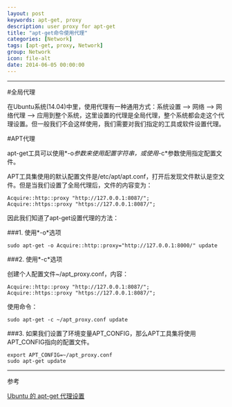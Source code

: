 ```yaml
---
layout: post
keywords: apt-get, proxy
description: user proxy for apt-get
title: "apt-get命令使用代理"
categories: [Network]
tags: [apt-get, proxy, Network]
group: Network
icon: file-alt
date: 2014-06-05 00:00:00
---
```


***

#全局代理

在Ubuntu系统(14.04)中里，使用代理有一种通用方式：系统设置 --> 网络 --> 网络代理 --> 应用到整个系统，这里设置的代理是全局代理，整个系统都会走这个代理设置。但一般我们不会这样使用，我们需要对我们指定的工具或软件设置代理。

#APT代理

apt-get工具可以使用*-o*参数来使用配置字符串，或使用*-c*参数使用指定配置文件。

APT工具集使用的默认配置文件是/etc/apt/apt.conf，打开后发现文件默认是空文件。但是当我们设置了全局代理后，文件的内容变为：

    Acquire::http::proxy "http://127.0.0.1:8087/";
    Acquire::https::proxy "https://127.0.0.1:8087/";

因此我们知道了apt-get设置代理的方法：

<!--excerpt-->

###1. 使用*-o*选项

    sudo apt-get -o Acquire::http::proxy="http://127.0.0.1:8000/" update

###2. 使用*-c*选项

创建个人配置文件~/apt_proxy.conf，内容：

    Acquire::http::proxy "http://127.0.0.1:8087/";
    Acquire::https::proxy "https://127.0.0.1:8087/";

使用命令：

    sudo apt-get -c ~/apt_proxy.conf update

###3. 如果我们设置了环境变量APT_CONFIG，那么APT工具集将使用APT_CONFIG指向的配置文件。

    export APT_CONFIG=~/apt_proxy.conf
    sudo apt-get update

***

参考

[Ubuntu 的 apt-get 代理设置](http://qixinglu.com/post/ubuntu_apt-get_proxy_setup.html)